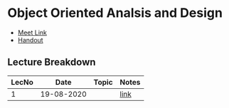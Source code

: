# Object Oriented Analsis and Design

- [Meet Link](https://meet.google.com/cyv-ioad-hjp)
- [Handout](https://drive.google.com/file/d/11rfasT9jl5P6qo-xpZcA3hWUBmbD6Id7/view?usp=sharing)

## Lecture Breakdown

| LecNo | Date       | Topic | Notes                       |
| ----- | ---------- | ----- | --------------------------- |
| 1     | 19-08-2020 |       | [link](Lec1Aug19/README.md) |